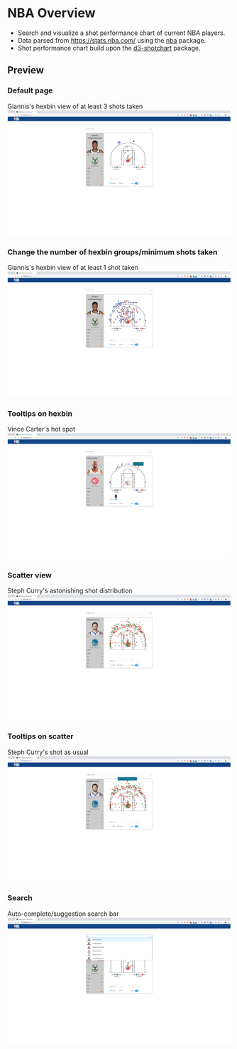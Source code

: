 # NBA Overview

* Search and visualize a shot performance chart of current NBA players.
* Data parsed from https://stats.nba.com/ using the [nba](https://www.npmjs.com/package/nba) package.
* Shot performance chart build upon the [d3-shotchart](https://www.npmjs.com/package/d3-shotchart) package.

## Preview
### Default page
Giannis's hexbin view of at least 3 shots taken
![preview-hexbin3](https://github.com/publicclassoverflow/NBAShooting/blob/master/screenshots/preview-hexbin3.png)
### Change the number of hexbin groups/minimum shots taken
Giannis's hexbin view of at least 1 shot taken
![preivew-hexbin1](https://github.com/publicclassoverflow/NBAShooting/blob/master/screenshots/preview-hexbin1.png)
### Tooltips on hexbin
Vince Carter's hot spot
![preview-hexbin_tooltip](https://github.com/publicclassoverflow/NBAShooting/blob/master/screenshots/preview-hexbin_tooltip.png)
### Scatter view
Steph Curry's astonishing shot distribution
![preview-scatter](https://github.com/publicclassoverflow/NBAShooting/blob/master/screenshots/preview-scatter.png)
### Tooltips on scatter
Steph Curry's shot as usual
![preview-scatter_tooltip](https://github.com/publicclassoverflow/NBAShooting/blob/master/screenshots/preview-scatter_tooltip.png)
### Search
Auto-complete/suggestion search bar
![preview-search](https://github.com/publicclassoverflow/NBAShooting/blob/master/screenshots/preview-search.png)
